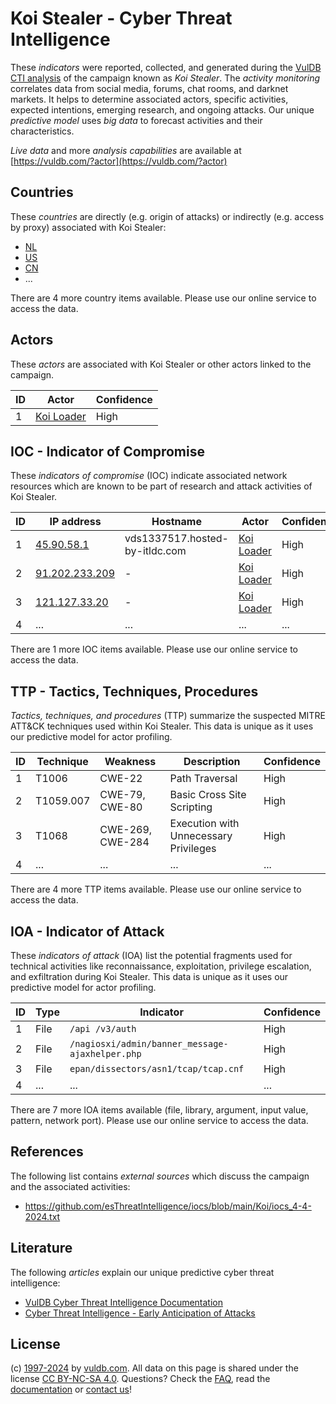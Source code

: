 # Koi Stealer - Cyber Threat Intelligence

These _indicators_ were reported, collected, and generated during the [VulDB CTI analysis](https://vuldb.com/?kb.cti) of the campaign known as _Koi Stealer_. The _activity monitoring_ correlates data from social media, forums, chat rooms, and darknet markets. It helps to determine associated actors, specific activities, expected intentions, emerging research, and ongoing attacks. Our unique _predictive model_ uses _big data_ to forecast activities and their characteristics.

_Live data_ and more _analysis capabilities_ are available at [https://vuldb.com/?actor](https://vuldb.com/?actor)

## Countries

These _countries_ are directly (e.g. origin of attacks) or indirectly (e.g. access by proxy) associated with Koi Stealer:

* [NL](https://vuldb.com/?country.nl)
* [US](https://vuldb.com/?country.us)
* [CN](https://vuldb.com/?country.cn)
* ...

There are 4 more country items available. Please use our online service to access the data.

## Actors

These _actors_ are associated with Koi Stealer or other actors linked to the campaign.

ID | Actor | Confidence
-- | ----- | ----------
1 | [Koi Loader](https://vuldb.com/?actor.koi_loader) | High

## IOC - Indicator of Compromise

These _indicators of compromise_ (IOC) indicate associated network resources which are known to be part of research and attack activities of Koi Stealer.

ID | IP address | Hostname | Actor | Confidence
-- | ---------- | -------- | ----- | ----------
1 | [45.90.58.1](https://vuldb.com/?ip.45.90.58.1) | vds1337517.hosted-by-itldc.com | [Koi Loader](https://vuldb.com/?actor.koi_loader) | High
2 | [91.202.233.209](https://vuldb.com/?ip.91.202.233.209) | - | [Koi Loader](https://vuldb.com/?actor.koi_loader) | High
3 | [121.127.33.20](https://vuldb.com/?ip.121.127.33.20) | - | [Koi Loader](https://vuldb.com/?actor.koi_loader) | High
4 | ... | ... | ... | ...

There are 1 more IOC items available. Please use our online service to access the data.

## TTP - Tactics, Techniques, Procedures

_Tactics, techniques, and procedures_ (TTP) summarize the suspected MITRE ATT&CK techniques used within Koi Stealer. This data is unique as it uses our predictive model for actor profiling.

ID | Technique | Weakness | Description | Confidence
-- | --------- | -------- | ----------- | ----------
1 | T1006 | CWE-22 | Path Traversal | High
2 | T1059.007 | CWE-79, CWE-80 | Basic Cross Site Scripting | High
3 | T1068 | CWE-269, CWE-284 | Execution with Unnecessary Privileges | High
4 | ... | ... | ... | ...

There are 4 more TTP items available. Please use our online service to access the data.

## IOA - Indicator of Attack

These _indicators of attack_ (IOA) list the potential fragments used for technical activities like reconnaissance, exploitation, privilege escalation, and exfiltration during Koi Stealer. This data is unique as it uses our predictive model for actor profiling.

ID | Type | Indicator | Confidence
-- | ---- | --------- | ----------
1 | File | `/api /v3/auth` | High
2 | File | `/nagiosxi/admin/banner_message-ajaxhelper.php` | High
3 | File | `epan/dissectors/asn1/tcap/tcap.cnf` | High
4 | ... | ... | ...

There are 7 more IOA items available (file, library, argument, input value, pattern, network port). Please use our online service to access the data.

## References

The following list contains _external sources_ which discuss the campaign and the associated activities:

* https://github.com/esThreatIntelligence/iocs/blob/main/Koi/iocs_4-4-2024.txt

## Literature

The following _articles_ explain our unique predictive cyber threat intelligence:

* [VulDB Cyber Threat Intelligence Documentation](https://vuldb.com/?kb.cti)
* [Cyber Threat Intelligence - Early Anticipation of Attacks](https://www.scip.ch/en/?labs.20201022)

## License

(c) [1997-2024](https://vuldb.com/?kb.changelog) by [vuldb.com](https://vuldb.com/?kb.about). All data on this page is shared under the license [CC BY-NC-SA 4.0](https://creativecommons.org/licenses/by-nc-sa/4.0/). Questions? Check the [FAQ](https://vuldb.com/?kb.faq), read the [documentation](https://vuldb.com/?kb) or [contact us](https://vuldb.com/?contact)!
